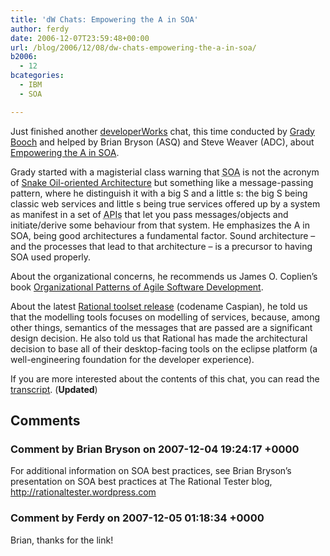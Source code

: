 ```yaml
---
title: 'dW Chats: Empowering the A in SOA'
author: ferdy
date: 2006-12-07T23:59:48+00:00
url: /blog/2006/12/08/dw-chats-empowering-the-a-in-soa/
b2006:
  - 12
bcategories:
  - IBM
  - SOA

---
```

Just finished another [developerWorks][1] chat, this time conducted by [Grady Booch][2] and helped by Brian Bryson (ASQ) and Steve Weaver (ADC), about [Empowering the A in SOA][3].

Grady started with a magisterial class warning that <acronym title="Service-Oriented Architecture">SOA</acronym> is not the acronym of [Snake Oil-oriented Architecture][4] but something like a message-passing pattern, where he distinguish it with a big S and a little s: the big S being classic web services and little s being true services offered up by a system as manifest in a set of <acronym title="Application Programming Interface">APIs</acronym> that let you pass messages/objects and initiate/derive some behaviour from that system. He emphasizes the A in SOA, being good architectures a fundamental factor. Sound architecture &#8211; and the processes that lead to that architecture &#8211; is a precursor to having SOA used properly.

About the organizational concerns, he recommends us James O. Coplien&#8217;s book [Organizational Patterns of Agile Software Development][5].

About the latest [Rational toolset release][6] (codename Caspian), he told us that the modelling tools focuses on modelling of services, because, among other things, semantics of the messages that are passed are a significant design decision. He also told us that Rational has made the architectural decision to base all of their desktop-facing tools on the eclipse platform (a well-engineering foundation for the developer experience).

If you are more interested about the contents of this chat, you can read the [transcript][7]. (**Updated**)

 [1]: http://www-128.ibm.com/developerworks/
 [2]: http://www-03.ibm.com/developerworks/blogs/page/gradybooch
 [3]: http://www-128.ibm.com/developerworks/rational/chat/booch.html
 [4]: http://www-03.ibm.com/developerworks/blogs/page/gradybooch?entry=snake_oil_oriented_architecture
 [5]: http://www.amazon.com/gp/product/0131467409?ie=UTF8&tag=ferranrodenasweb&linkCode=as2&camp=1789&creative=9325&creativeASIN=0131467409
 [6]: http://www-306.ibm.com/software/rational/announce/dt/
 [7]: http://www-128.ibm.com/developerworks/rational/chat/booch_chattranscript.pdf

## Comments

### Comment by Brian Bryson on 2007-12-04 19:24:17 +0000
For additional information on SOA best practices, see Brian Bryson&#8217;s presentation on SOA best practices at The Rational Tester blog, <a href="http://rationaltester.wordpress.com" rel="nofollow">http://rationaltester.wordpress.com</a>

### Comment by Ferdy on 2007-12-05 01:18:34 +0000
Brian, thanks for the link!